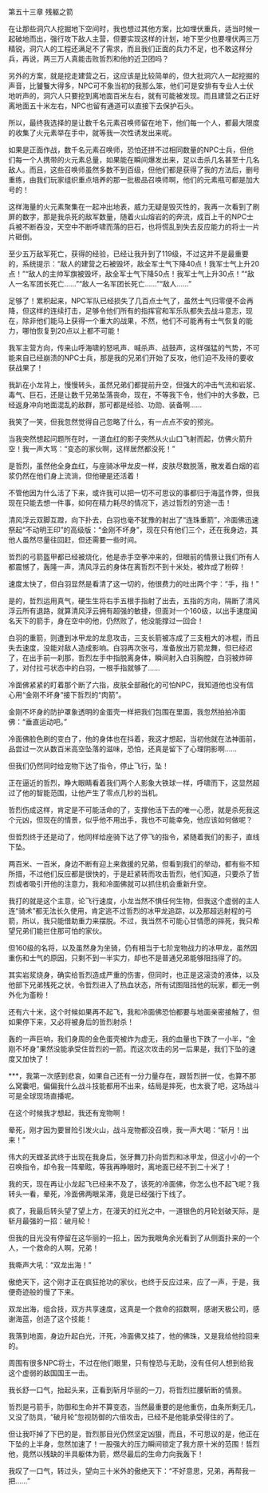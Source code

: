 第五十三章 残躯之箭


在让那些洞穴人挖掘地下空间时，我也想过其他方案，比如埋伏重兵，适当时候一起破地而出，强行攻下敌人主营，但要实现这样的计划，地下至少也要埋伏两三万精锐，洞穴人的工程还满足不了需求，而且我们正面的兵力不足，也不敢这样分兵，再说，两三万人真能击败哲烈和他的近卫团吗？

另外的方案，就是挖走建营之石，这应该是比较简单的，但大批洞穴人一起挖掘的声音，比饕餮大得多，NPC可不象当初的我那么笨，他们可是安排有专业人士伏地听声的，洞穴人只要挖到离地面百米左右，就有可能被发现。而且建营之石正好离地面五十米左右，NPC也留有通道可以直接下去保护石头。

所以，最终我选择的是让数千名元素召唤师留在地下，他们每一个人，都最大限度的收集了火元素举在手中，就等我一次性诱发出来呢。

如果是正面作战，数千名元素召唤师，恐怕还拼不过相同数量的NPC士兵，但他们每一个人携带的火元素总量，如果能在瞬间爆发出来，足以击杀几名甚至十几名敌人。而且，这些召唤师虽然多数不到百级，但他们都是获得了我的方法后，删号重练，由我们玩家组织重点培养的那一批极品召唤师啊，他们的元素瓶可都是加大号的！

这样海量的火元素聚集在一起冲出地表，威力无疑是毁灭性的，我再一次看到了刷屏的数字，那是我杀死的敌军数量，随着火山熔岩的的奔流，成百上千的NPC士兵被不断吞没，天空中不断呼啸而落的巨石，也将慌乱到失去反应能力的将士一片片砸倒。

至少五万敌军死亡，获得的经验，已经让我升到了119级，不过这并不是最重要的，系统提示：“敌人的建营之石被毁坏，敌全军士气下降40点！我军士气上升20点！”“敌人的主帅军旗被毁坏，敌全军士气下降50点！我军士气上升30点！”“敌人一名军团长死亡……”“敌人一名军团长死亡……”“敌人……”

足够了！累积起来，NPC军队已经损失了几百点士气了，虽然士气归零便不会再降，但这样的连续打击，足够令他们所有的指挥官和军乐队都失去战斗意志，现在，除非他们能马上获得一个重大的战果，不然，他们不可能再有士气恢复的能力，哪怕恢复到20点以上都不可能！

我军主营方向，传来山呼海啸的怒吼声、喊杀声、战鼓声，这样强猛的气势，不可能来自已经崩溃的NPC士兵，那是我的兄弟们开始了反攻，他们迫不及待的要收获战果了！

我趴在小龙背上，慢慢转头，虽然兄弟们都提前升空，但强大的冲击气流和岩浆、毒气、巨石，还是让数千兄弟坠落丧命，现在，不等我下令，他们中的大多数，已经返身冲向地面混乱的敌群，那可都是经验、功勋、装备啊……

我笑了一笑，但我忽然觉得自己忽略了什么，有一点点不安的预兆。

当我突然想起问题所在时，一道血红的影子突然从火山口飞射而起，仿佛火箭升空！我一声大骂：“变态的家伙啊，这样居然都没死！”

是哲烈，虽然他全身血红，与座骑冰甲龙皮一样，皮肤尽数脱落，散发着白烟的岩浆仍然在他们身上流淌，但他硬是还活着！

不管他因为什么活了下来，或许我可以把一切不可思议的事都归于海蓝作弊，但我现在只能去想一件事，如何在精力耗尽的情况下，逃过哲烈的穷途一击！

清风浮云双脚互蹬，向下扑去，白羽也毫不犹豫的射出了“连珠重箭”，冷面佛迅速祭起“不动明王印”的高级版：“金刚不坏身”，现在只有他们三个，还在我身边，其他人虽然尽量往回赶，但还需要一些时间。

哲烈的弓箭盔甲都已经被烧化，他是赤手空拳冲来的，但眼前的情景让我们所有人都震憾了，轰隆一声，清风浮云的身体在离哲烈不到十米处，被炸成了粉碎！

速度太快了，但白羽显然是看清了这一切的，他很费力的吐出两个字：“手，指！”

是的，哲烈运用真气，硬生生将右手五根手指射了出去，五指的方向，隔断了清风浮云所有退路，就算清风浮云拥有超强的敏捷，但面对一个160级，以出手速度闻名天下的箭手，身在空中的他，仍然败了，他没能撑过一回合！

白羽的重箭，则遭到冰甲龙的龙息攻击，三支长箭被冻成了三支粗大的冰棍，而且失去速度，没能对敌人造成影响。白羽再次张弓，准备放出万箭龙舞，但已经迟了，在出手前一刹那，哲烈左手中指脱离身体，瞬间射入白羽胸膛，白羽被炸碎了，对付拉弓状态中的白羽，一根手指就够了……

冷面佛紧紧的盯着那个断了六指，皮肤全部融化的可怕NPC，我知道他也没有信心用“金刚不坏身”接下哲烈的“肉箭”。

金刚不坏身的防护罩象透明的金蛋壳一样把我们包围在里面，我忽然拍拍冷面佛：“垂直运动吧。”

冷面佛脸色刷的变白了，他的身体也在抖着，我这才想起，当初他就在法神面前，品尝过一次从数百米高空坠落的滋味，恐怕，还真是留下了心理阴影啊……

但我们仍然同时给宠物下达了指令，停止飞行，坠！

正在逼近的哲烈，睁大眼睛看着我们两个人影象大铁球一样，呼啸而下，这显然超过了他的智能范围，让他产生了零点几秒的当机。

哲烈伤成这样，肯定是不可能活命的了，支撑他活下去的唯一心愿，就是杀死我这个元凶，但现在的情景，似乎他不用出手，我也不可能幸免，他应该如何做呢？

但哲烈终于还是动了，他同样给座骑下达了停飞的指令，紧随着我们的影子，直线下坠。

两百米、一百米，身边不断有迎上来救援的兄弟，但看到我们的举动，都有些不知所措，不过他们反应都是很快的，于是赶紧转而攻击哲烈，他们知道，只要杀了哲烈或者吸引开他的注意力，我和冷面佛就可以抓住机会重新升空。

我打的就是这个主意，论飞行速度，小龙当然不惧任何生物，但我这个虚弱的主人连“骑术”都无法长久使用，肯定逃不过哲烈的冰甲龙追踪，以及那超远射程的弓箭，所以，我只能借助重力来摆脱。不过，我当然不可能心甘情愿的摔死，我只希望兄弟们能拦住那可怕的家伙。

但160级的名将，以及虽然身为坐骑，仍有相当于七阶宠物战力的冰甲龙，虽然因重伤和士气的原因，只剩不到一半实力，却也不是普通兄弟能够阻挡得了的。

其实岩浆烧身，确实给哲烈造成严重的伤害，但同时，也正是这滚烫的液体，以及他部下兄弟残死之状，令哲烈进入了热血状态，所有试图阻挡他的玩家，都无一例外化为齑粉！

还有六十米，这个时候如果再不起飞，我和冷面佛恐怕都要与地面亲密接触了，但如果停下来，又必将被身后的哲烈射杀！

轰的一声巨响，我们身周的金色蛋壳被炸为虚无，我的血量也下跌了一小半，“金刚不坏身”果然没能承受住哲烈的一箭。而这次攻击的另一后果是，我们下坠的速度又加快了！

***，我第一次感到悲哀，如果自己还有一分力量存在，跟哲烈拼一仗，也算不那么窝囊吧，偏偏我什么战斗技能都用不出来，结局是摔死，也太衰了吧，这场战斗可是全球现场直播呢。

在这个时候我才想起，我还有宠物啊！

晕死，刚才因为要冒险引发火山，战斗宠物都没召唤，我一声大喝：“斩月！出来！”

伟大的天螳圣武终于出现在我身后，张牙舞刀扑向哲烈和冰甲龙，但这小小的一个召唤指令，却令我一阵晕眩，等我再睁眼时，离地面已经不到二十米了！

我的天，现在再让小龙起飞已经来不及了，该死的冷面佛，你怎么也不起飞呢？我转头一看，晕死，冷面佛两眼呆滞，竟是已经强行下线了。

疯了，我最后转头望了望上方，在漫天的红光之中，一道银色的月轮划破天际，是斩月最强的一招：破月轮！

但我的目光没有停留在这华丽的一招上，因为我眼角余光看到了从侧面扑来的一个人，一个救命的人啊，兄弟！

我嘶声大吼：“双龙出海！”

傲绝天下，这个刚才正在疯狂抢功的家伙，也终于反应过来，应了一声，于是，我便奇迹般的慢了下来。

双龙出海，组合技，双方共享速度，这真是一个救命的招数啊，感谢天极公司，感谢海蓝，创造了这个技能！

我落到地面，身边升起白光，汗死，冷面佛又挂了，他的佛珠，又是我给他捡回来的。

周围有很多NPC将士，不过在他们眼里，只有惶恐与无助，没有任何人想到给我这个虚弱的敌国国王一击。

我长舒一口气，抬起头来，正看到斩月华丽的一刀，将哲烈拦腰斩断的情景。

哲烈是弓箭手，防御和生命并不算变态，当然最重要的是他重伤，血条所剩无几，又没了防具，“破月轮”忽视防御的六倍攻击，已经不是他能承受得住的了。

但让我吓掉了下巴的是，哲烈那目光仍然坚定凶狠，而且，不可思议的是，他正在下坠的上半身，忽然加速了！一股强大的压力瞬间锁定了我方原十米的范围！哲烈他，竟然以残缺的半具躯体为箭，燃尽最后的生命力向我轰下！

我叹了一口气，转过头，望向三十米外的傲绝天下：“不好意思，兄弟，再帮我一把……”





